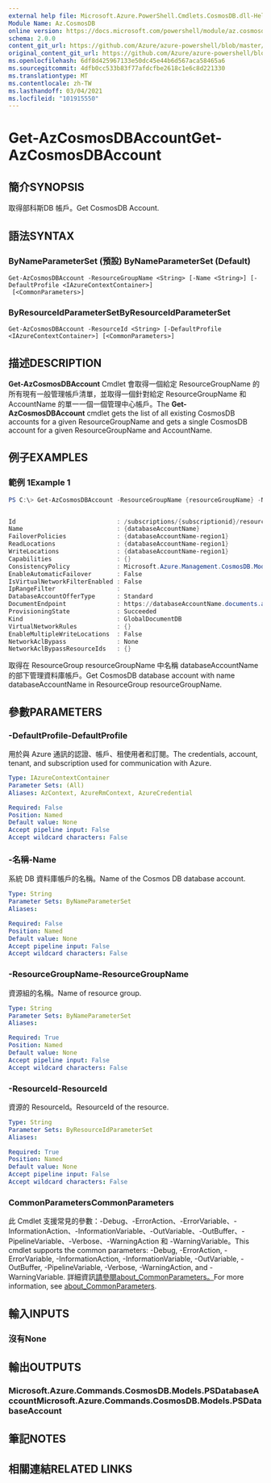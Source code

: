 ```yaml
---
external help file: Microsoft.Azure.PowerShell.Cmdlets.CosmosDB.dll-Help.xml
Module Name: Az.CosmosDB
online version: https://docs.microsoft.com/powershell/module/az.cosmosdb/get-azcosmosdbaccount
schema: 2.0.0
content_git_url: https://github.com/Azure/azure-powershell/blob/master/src/CosmosDB/CosmosDB/help/Get-AzCosmosDBAccount.md
original_content_git_url: https://github.com/Azure/azure-powershell/blob/master/src/CosmosDB/CosmosDB/help/Get-AzCosmosDBAccount.md
ms.openlocfilehash: 6df8d425967133e50dc45e44b6d567aca58465a6
ms.sourcegitcommit: 4dfb0cc533b83f77afdcfbe2618c1e6c8d221330
ms.translationtype: MT
ms.contentlocale: zh-TW
ms.lasthandoff: 03/04/2021
ms.locfileid: "101915550"
---
```

# <span data-ttu-id="1372a-101">Get-AzCosmosDBAccount</span><span class="sxs-lookup"><span data-stu-id="1372a-101">Get-AzCosmosDBAccount</span></span>

## <span data-ttu-id="1372a-102">簡介</span><span class="sxs-lookup"><span data-stu-id="1372a-102">SYNOPSIS</span></span>
<span data-ttu-id="1372a-103">取得部科斯DB 帳戶。</span><span class="sxs-lookup"><span data-stu-id="1372a-103">Get CosmosDB Account.</span></span>

## <span data-ttu-id="1372a-104">語法</span><span class="sxs-lookup"><span data-stu-id="1372a-104">SYNTAX</span></span>

### <span data-ttu-id="1372a-105">ByNameParameterSet (預設) </span><span class="sxs-lookup"><span data-stu-id="1372a-105">ByNameParameterSet (Default)</span></span>
```
Get-AzCosmosDBAccount -ResourceGroupName <String> [-Name <String>] [-DefaultProfile <IAzureContextContainer>]
 [<CommonParameters>]
```

### <span data-ttu-id="1372a-106">ByResourceIdParameterSet</span><span class="sxs-lookup"><span data-stu-id="1372a-106">ByResourceIdParameterSet</span></span>
```
Get-AzCosmosDBAccount -ResourceId <String> [-DefaultProfile <IAzureContextContainer>] [<CommonParameters>]
```

## <span data-ttu-id="1372a-107">描述</span><span class="sxs-lookup"><span data-stu-id="1372a-107">DESCRIPTION</span></span>
<span data-ttu-id="1372a-108">**Get-AzCosmosDBAccount** Cmdlet 會取得一個給定 ResourceGroupName 的所有現有一般管理帳戶清單，並取得一個針對給定 ResourceGroupName 和 AccountName 的單一一個一個管理中心帳戶。</span><span class="sxs-lookup"><span data-stu-id="1372a-108">The **Get-AzCosmosDBAccount** cmdlet gets the list of all existing CosmosDB accounts for a given ResourceGroupName and gets a single CosmosDB account for a given ResourceGroupName and AccountName.</span></span>

## <span data-ttu-id="1372a-109">例子</span><span class="sxs-lookup"><span data-stu-id="1372a-109">EXAMPLES</span></span>

### <span data-ttu-id="1372a-110">範例 1</span><span class="sxs-lookup"><span data-stu-id="1372a-110">Example 1</span></span>
```powershell
PS C:\> Get-AzCosmosDBAccount -ResourceGroupName {resourceGroupName} -Name {databaseAccountName}


Id                            : /subscriptions/{subscriptionid}/resourceGroups/{resourceGroupName}/providers/Microsoft.DocumentDB/databaseAccounts/{databaseAccountName}
Name                          : {databaseAccountName}
FailoverPolicies              : {databaseAccountName-region1}
ReadLocations                 : {databaseAccountName-region1}
WriteLocations                : {databaseAccountName-region1}
Capabilities                  : {}
ConsistencyPolicy             : Microsoft.Azure.Management.CosmosDB.Models.ConsistencyPolicy
EnableAutomaticFailover       : False
IsVirtualNetworkFilterEnabled : False
IpRangeFilter                 :
DatabaseAccountOfferType      : Standard
DocumentEndpoint              : https://databaseAccountName.documents.azure.com:443/
ProvisioningState             : Succeeded
Kind                          : GlobalDocumentDB
VirtualNetworkRules           : {}
EnableMultipleWriteLocations  : False
NetworkAclBypass              : None
NetworkAclBypassResourceIds   : {}
```

<span data-ttu-id="1372a-111">取得在 ResourceGroup resourceGroupName 中名稱 databaseAccountName 的部下管理資料庫帳戶。</span><span class="sxs-lookup"><span data-stu-id="1372a-111">Get CosmosDB database account with name databaseAccountName in ResourceGroup resourceGroupName.</span></span>

## <span data-ttu-id="1372a-112">參數</span><span class="sxs-lookup"><span data-stu-id="1372a-112">PARAMETERS</span></span>

### <span data-ttu-id="1372a-113">-DefaultProfile</span><span class="sxs-lookup"><span data-stu-id="1372a-113">-DefaultProfile</span></span>
<span data-ttu-id="1372a-114">用於與 Azure 通訊的認證、帳戶、租使用者和訂閱。</span><span class="sxs-lookup"><span data-stu-id="1372a-114">The credentials, account, tenant, and subscription used for communication with Azure.</span></span>

```yaml
Type: IAzureContextContainer
Parameter Sets: (All)
Aliases: AzContext, AzureRmContext, AzureCredential

Required: False
Position: Named
Default value: None
Accept pipeline input: False
Accept wildcard characters: False
```

### <span data-ttu-id="1372a-115">-名稱</span><span class="sxs-lookup"><span data-stu-id="1372a-115">-Name</span></span>
<span data-ttu-id="1372a-116">系統 DB 資料庫帳戶的名稱。</span><span class="sxs-lookup"><span data-stu-id="1372a-116">Name of the Cosmos DB database account.</span></span>

```yaml
Type: String
Parameter Sets: ByNameParameterSet
Aliases:

Required: False
Position: Named
Default value: None
Accept pipeline input: False
Accept wildcard characters: False
```

### <span data-ttu-id="1372a-117">-ResourceGroupName</span><span class="sxs-lookup"><span data-stu-id="1372a-117">-ResourceGroupName</span></span>
<span data-ttu-id="1372a-118">資源組的名稱。</span><span class="sxs-lookup"><span data-stu-id="1372a-118">Name of resource group.</span></span>

```yaml
Type: String
Parameter Sets: ByNameParameterSet
Aliases:

Required: True
Position: Named
Default value: None
Accept pipeline input: False
Accept wildcard characters: False
```

### <span data-ttu-id="1372a-119">-ResourceId</span><span class="sxs-lookup"><span data-stu-id="1372a-119">-ResourceId</span></span>
<span data-ttu-id="1372a-120">資源的 ResourceId。</span><span class="sxs-lookup"><span data-stu-id="1372a-120">ResourceId of the resource.</span></span>

```yaml
Type: String
Parameter Sets: ByResourceIdParameterSet
Aliases:

Required: True
Position: Named
Default value: None
Accept pipeline input: False
Accept wildcard characters: False
```

### <span data-ttu-id="1372a-121">CommonParameters</span><span class="sxs-lookup"><span data-stu-id="1372a-121">CommonParameters</span></span>
<span data-ttu-id="1372a-122">此 Cmdlet 支援常見的參數：-Debug、-ErrorAction、-ErrorVariable、-InformationAction、-InformationVariable、-OutVariable、-OutBuffer、-PipelineVariable、-Verbose、-WarningAction 和 -WarningVariable。</span><span class="sxs-lookup"><span data-stu-id="1372a-122">This cmdlet supports the common parameters: -Debug, -ErrorAction, -ErrorVariable, -InformationAction, -InformationVariable, -OutVariable, -OutBuffer, -PipelineVariable, -Verbose, -WarningAction, and -WarningVariable.</span></span> <span data-ttu-id="1372a-123">詳細資訊[請參閱about_CommonParameters。](http://go.microsoft.com/fwlink/?LinkID=113216)</span><span class="sxs-lookup"><span data-stu-id="1372a-123">For more information, see [about_CommonParameters](http://go.microsoft.com/fwlink/?LinkID=113216).</span></span>

## <span data-ttu-id="1372a-124">輸入</span><span class="sxs-lookup"><span data-stu-id="1372a-124">INPUTS</span></span>

### <span data-ttu-id="1372a-125">沒有</span><span class="sxs-lookup"><span data-stu-id="1372a-125">None</span></span>

## <span data-ttu-id="1372a-126">輸出</span><span class="sxs-lookup"><span data-stu-id="1372a-126">OUTPUTS</span></span>

### <span data-ttu-id="1372a-127">Microsoft.Azure.Commands.CosmosDB.Models.PSDatabaseAccount</span><span class="sxs-lookup"><span data-stu-id="1372a-127">Microsoft.Azure.Commands.CosmosDB.Models.PSDatabaseAccount</span></span>

## <span data-ttu-id="1372a-128">筆記</span><span class="sxs-lookup"><span data-stu-id="1372a-128">NOTES</span></span>

## <span data-ttu-id="1372a-129">相關連結</span><span class="sxs-lookup"><span data-stu-id="1372a-129">RELATED LINKS</span></span>
